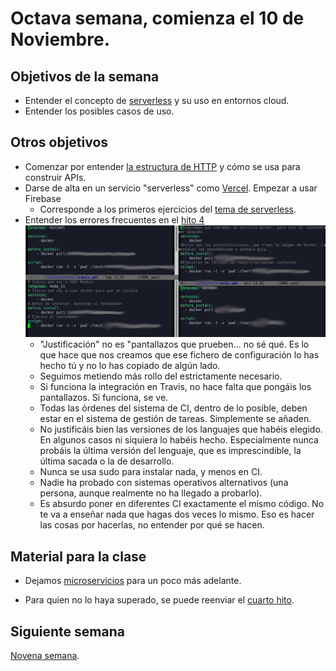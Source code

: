 # Octava semana, comienza el 10 de Noviembre.

## Objetivos de la semana

* Entender el concepto de [serverless](http://jj.github.io/IV/documentos/temas/Serverless) y su uso en entornos cloud.
* Entender los posibles casos de uso.

## Otros objetivos

* Comenzar por
  entender
  [la estructura de HTTP](http://jj.github.io/IV/documentos/temas/REST) y
  cómo se usa para construir APIs.
* Darse de alta en un servicio "serverless"
  como [Vercel](https://vercel.com). Empezar a usar Firebase
  * Corresponde a los primeros ejercicios
    del
    [tema de serverless](http://jj.github.io/IV/documentos/temas/Serverless).
* Entender los errores frecuentes en
  el
  [hito 4](https://github.com/JJ/IV-20-21/blob/master/proyectos/hito-4.md)
  ![Comparación de .travis.yml](travis-yml.png)
  * "Justificación" no es "pantallazos que prueben... no sé qué. Es lo
    que hace que nos creamos que ese fichero de configuración lo has
    hecho tú y no lo has copiado de algún lado.
  * Seguimos metiendo más rollo del estrictamente necesario.
  * Si funciona la integración en Travis, no hace falta que pongáis
    los pantallazos. Si funciona, se ve.
  * Todas las órdenes del sistema de CI, dentro de lo posible, deben
    estar en el sistema de gestión de tareas. Simplemente se añaden.
  * No justificáis bien las versiones de los languajes que habéis
    elegido. En algunos casos ni siquiera lo habéis
    hecho. Especialmente nunca probáis la última versión del lenguaje,
    que es imprescindible, la última sacada o la de desarrollo.
  * Nunca se usa sudo para instalar nada, y menos en CI.
  * Nadie ha probado con sistemas operativos alternativos (una
    persona, aunque realmente no ha llegado a probarlo).
  * Es absurdo poner en diferentes CI exactamente el mismo código. No
    te va a enseñar nada que hagas dos veces lo mismo. Eso es hacer
    las cosas por hacerlas, no entender por qué se hacen.





## Material para la clase


* Dejamos
  [microservicios](http://jj.github.io/IV/documentos/temas/Microservicios) para
  un poco más adelante.

- Para quien no lo haya superado, se puede reenviar el [cuarto hito](http://jj.github.io/IV/documentos/proyecto/4.CI).

## Siguiente semana

[Novena semana](semana-09.md).
